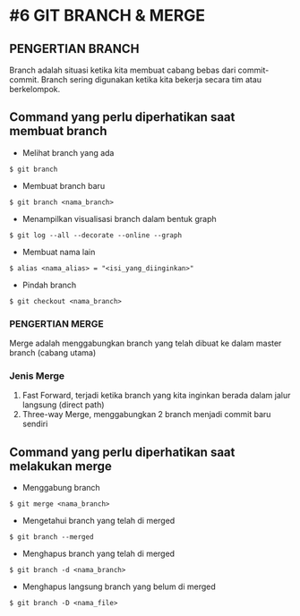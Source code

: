 # #6 GIT BRANCH & MERGE

## PENGERTIAN BRANCH
Branch adalah situasi ketika kita membuat cabang bebas dari commit-commit. Branch sering digunakan ketika kita bekerja secara tim atau berkelompok.

## Command yang perlu diperhatikan saat membuat branch
- Melihat branch yang ada
```
$ git branch
```

- Membuat branch baru
```
$ git branch <nama_branch>
```
- Menampilkan visualisasi branch dalam bentuk graph
```
$ git log --all --decorate --online --graph
```
- Membuat nama lain
```
$ alias <nama_alias> = "<isi_yang_diinginkan>"
```
- Pindah branch
```
$ git checkout <nama_branch>
```
### PENGERTIAN MERGE

Merge adalah menggabungkan branch yang telah dibuat ke dalam master branch (cabang utama)

### Jenis Merge
1. Fast Forward, terjadi ketika branch yang kita inginkan berada dalam jalur langsung (direct path)
2. Three-way Merge, menggabungkan 2 branch menjadi commit baru sendiri

## Command yang perlu diperhatikan saat melakukan merge

- Menggabung branch
```
$ git merge <nama_branch>
```
- Mengetahui branch yang telah di merged
```
$ git branch --merged
```
- Menghapus branch yang telah di merged
```
$ git branch -d <nama_branch>
```
- Menghapus langsung branch yang belum di merged
```
$ git branch -D <nama_file>
